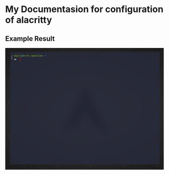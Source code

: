 # My Documentasion for configuration of alacritty

## Example Result 
![Alacritty_image](https://github.com/Findney/dotfiles/blob/main/alacritty-agil/images/alacritty_dislay.png)
